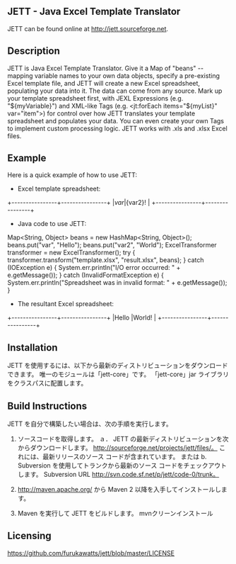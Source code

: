 JETT - Java Excel Template Translator
----------------

JETT can be found online at http://jett.sourceforge.net.

Description
----------------

JETT is Java Excel Template Translator.  Give it a Map of "beans" -- mapping
variable names to your own data objects, specify a pre-existing Excel template
file, and JETT will create a new Excel spreadsheet, populating your data into
it.  The data can come from any source.  Mark up your template spreadsheet
first, with JEXL Expressions (e.g. "${myVariable}") and XML-like Tags (e.g.
<jt:forEach items="${myList}" var="item">) for control over how JETT translates
your template spreadsheet and populates your data.  You can even create your
own Tags to implement custom processing logic.  JETT works with .xls and .xlsx
Excel files.

Example
----------------

Here is a quick example of how to use JETT:

- Excel template spreadsheet:

+----------------+----------------+
|${var}          |${var2}!        |
+----------------+----------------+

- Java code to use JETT:

Map<String, Object> beans = new HashMap<String, Object>();
beans.put("var", "Hello");
beans.put("var2", "World");
ExcelTransformer transformer = new ExcelTransformer();
try
{
   transformer.transform("template.xlsx", "result.xlsx", beans);
}
catch (IOException e)
{
   System.err.println("I/O error occurred: " + e.getMessage());
}
catch (InvalidFormatException e)
{
   System.err.println("Spreadsheet was in invalid format: " + e.getMessage());
}

- The resultant Excel spreadsheet:

+----------------+----------------+
|Hello           |World!          |
+----------------+----------------+

Installation
----------------

JETT を使用するには、以下から最新のディストリビューションをダウンロードできます。
唯一のモジュールは「jett-core」です。
「jett-core」jar ライブラリをクラスパスに配置します。

Build Instructions
----------------

JETT を自分で構築したい場合は、次の手順を実行します。
1. ソースコードを取得します。
   ａ． JETT の最新ディストリビューションを次からダウンロードします。
      http://sourceforge.net/projects/jett/files/。
      これには、最新リリースのソース コードが含まれています。
   または
   b. Subversion を使用してトランクから最新のソース コードをチェックアウトします。
      Subversion URL http://svn.code.sf.net/p/jett/code-0/trunk。

2. http://maven.apache.org/ から Maven 2 以降を入手してインストールします。

3. Maven を実行して JETT をビルドします。
    mvnクリーンインストール

Licensing
----------------

https://github.com/furukawatts/jett/blob/master/LICENSE
